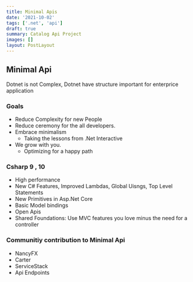 ```yaml
---
title: Minimal Apis
date: '2021-10-02'
tags: ['.net', 'api']
draft: true
summary: Catalog Api Project
images: []
layout: PostLayout
---
```


## Minimal Api

Dotnet is not Complex, Dotnet have structure important for enterprice application

### Goals

- Reduce Complexity for new People
- Reduce ceremony for the all developers.
- Embrace minimalism
  - Taking the lessons from .Net Interactive
- We grow with you.
  - Optimizing for a happy path

### Csharp 9 , 10

- High performance
- New C# Features, Improved Lambdas, Global Uisngs, Top Level Statements
- New Primitives in Asp.Net Core
- Basic Model bindings
- Open Apis
- Shared Foundations: Use MVC features you love minus the need for a controller

### Communitiy contribution to Minimal Api

- NancyFX
- Carter
- ServiceStack
- Api Endpoints
